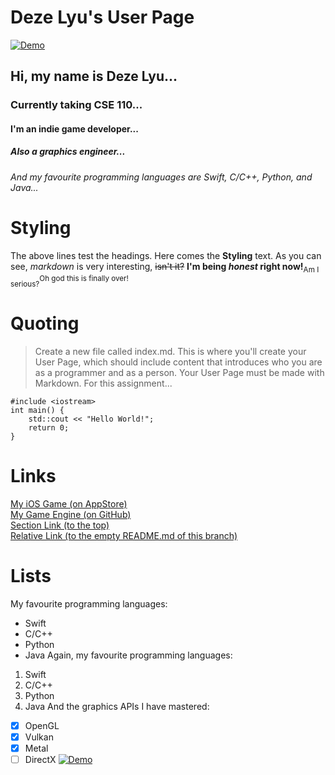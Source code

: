 # Deze Lyu's User Page
[![Demo](https://github.com/KelinLyu/KGLEngine/blob/main/KGLEngine/Resources/GitHub%20Images/Demo.png)](#)
## Hi, my name is Deze Lyu...
### Currently taking CSE 110...
#### I'm an indie game developer...
##### Also a graphics engineer...
###### And my favourite programming languages are Swift, C/C++, Python, and Java...
# Styling
The above lines test the headings. Here comes the **Styling** text. As you can see, *markdown* is very interesting, ~~isn't it?~~ **I'm being _honest_ right now!**<sub>Am I serious?</sub><sup>Oh god this is finally over!</sup>
# Quoting
> Create a new file called index.md. This is where you'll create your User Page, which should include content that introduces who you are as a programmer and as a person. Your User Page must be made with Markdown. For this assignment...
```
#include <iostream>
int main() {
    std::cout << "Hello World!";
    return 0;
}
```
# Links
[My iOS Game (on AppStore)](https://apps.apple.com/us/app/wizards-battle-chess/id1441353927)<br/>
[My Game Engine (on GitHub)](https://github.com/KelinLyu/KGLEngine)<br/>
[Section Link (to the top)](#deze-lyus-user-page)<br/>
[Relative Link (to the empty README.md of this branch)](README.md)
# Lists
My favourite programming languages:
- Swift
- C/C++
- Python
- Java
Again, my favourite programming languages:
1. Swift
2. C/C++
3. Python
4. Java
And the graphics APIs I have mastered:
- [x] OpenGL
- [x] Vulkan
- [x] Metal
- [ ] DirectX
[![Demo](https://github.com/ucsd-cse125-sp22/cse125-sp22-group5/blob/main/Screenshots/Screenshot1.png)](#)
